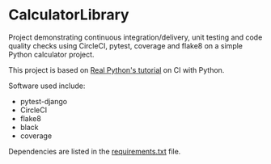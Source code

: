 # CalculatorLibrary

Project demonstrating continuous integration/delivery, unit testing and code quality checks using CircleCI, pytest, coverage and flake8 on a simple Python calculator project. 

This project is based on [Real Python's tutorial](https://realpython.com/python-continuous-integration/) on CI with Python.

Software used include:
* pytest-django
* CircleCI
* flake8
* black
* coverage

Dependencies are listed in the [requirements.txt](requirements) file.
